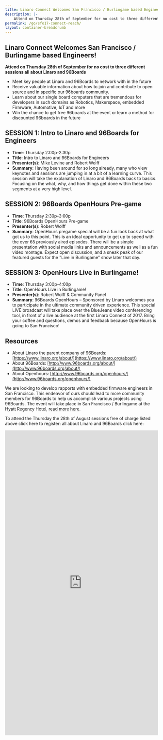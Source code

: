 ```yaml
---
title: Linaro Connect Welcomes San Francisco / Burlingame based Engineers!
description: |-
    Attend on Thursday 28th of September for no cost to three different sessions all about Linaro and 96Boards
permalink: /go/sfo17-connect-reach/
layout: container-breadcrumb
---
```

## Linaro Connect Welcomes San Francisco / Burlingame based Engineers!

**Attend on Thursday 28th of September for no cost to three different sessions all about Linaro and 96Boards**

- Meet key people at Linaro and 96Boards to network with in the future
- Receive valuable information about how to join and contribute to open source and in specific our 96boards community.
- Learn about our single board computers that are tremendous for developers in such domains as Robotics, Makerspace, embedded Firmware, Automotive, IoT and more
- Win the chance to get free 96boards at the event or learn a method for discounted 96boards in the future

## SESSION 1: Intro to Linaro and 96Boards for Engineers

- **Time**: Thursday 2:00p-2:30p
- **Title**: Intro to Linaro and 96Boards for Engineers
- **Presenter(s)**: Mike Levine and Robert Wolff
- **Summary**: Having been around for so long already, many who view keynotes and sessions are jumping in at a bit of a learning curve. This session will take the explanation of Linaro and 96Boards back to basics. Focusing on the what, why, and how things get done within these two segments at a very high level.

## SESSION 2: 96Boards OpenHours Pre-game

- **Time**: Thursday 2:30p-3:00p
- **Title**: 96Boards OpenHours Pre-game
- **Presenter(s)**: Robert Wolff
- **Summary**: OpenHours pregame special will be a fun look back at what got us to this point. This is an ideal opportunity to get up to speed with the over 65 previously aired episodes. There will be a simple presentation with social media links and announcements as well as a fun video montage. Expect open discussion, and a sneak peak of our featured guests for the "Live in Burlingame" show later that day.

## SESSION 3: OpenHours Live in Burlingame!

- **Time**: Thursday 3:00p-4:00p
- **Title**: OpenHours Live in Burlingame!
- **Presenter(s)**: Robert Wolff & Community Panel
- **Summary**: 96Boards OpenHours – Sponsored by Linaro welcomes you to participate in the ultimate community driven experience. This special LIVE broadcast will take place over the BlueJeans video conferencing tool, in front of a live audience at the first Linaro Connect of 2017. Bring your coffee and questions, demos and feedback because OpenHours is going to San Francisco!

## Resources

- About Linaro the parent company of 96Boards:  [https://www.linaro.org/about/](https://www.linaro.org/about/)
- About 96Boards: [http://www.96boards.org/about/](http://www.96boards.org/about/)
- About Openhours:  [http://www.96boards.org/openhours/](http://www.96boards.org/openhours/)

We are looking to develop rapports with embedded firmware engineers in San Francisco. This endeavor of ours should lead to more community members for 96Boards to help us accomplish various projects using 96Boards. The event will take place in San Francisco / Burlingame at the Hyatt Regency Hotel, [read more here](http://connect.linaro.org/).

To attend the Thursday the 28th of August sessions free of charge listed above click here to register:  all about Linaro and 96Boards click here:


<iframe src="https://docs.google.com/forms/d/e/1FAIpQLSc6Ekv-1sJe_57XqUMgIbQMSLXVwDmPXi7ByAP-NghaXl-tNw/viewform?embedded=true" width="100%" height="1000" frameborder="0" marginheight="0" marginwidth="0">Loading...</iframe>
